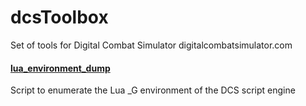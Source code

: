 # dcsToolbox
Set of tools for Digital Combat Simulator digitalcombatsimulator.com


#### [lua_environment_dump](lua_environment_dump/)
Script to enumerate the Lua _G environment of the DCS script engine
